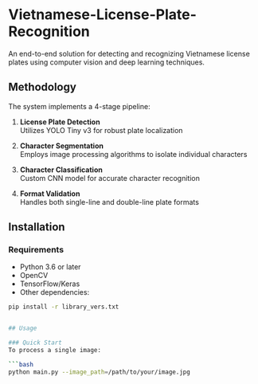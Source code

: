 # Vietnamese-License-Plate-Recognition

An end-to-end solution for detecting and recognizing Vietnamese license plates using computer vision and deep learning techniques.

## Methodology

The system implements a 4-stage pipeline:

1. **License Plate Detection**  
   Utilizes YOLO Tiny v3 for robust plate localization

2. **Character Segmentation**  
   Employs image processing algorithms to isolate individual characters

3. **Character Classification**  
   Custom CNN model for accurate character recognition

4. **Format Validation**  
   Handles both single-line and double-line plate formats

## Installation

### Requirements
- Python 3.6 or later
- OpenCV
- TensorFlow/Keras
- Other dependencies:

```bash
pip install -r library_vers.txt


## Usage

### Quick Start
To process a single image:

```bash
python main.py --image_path=/path/to/your/image.jpg

